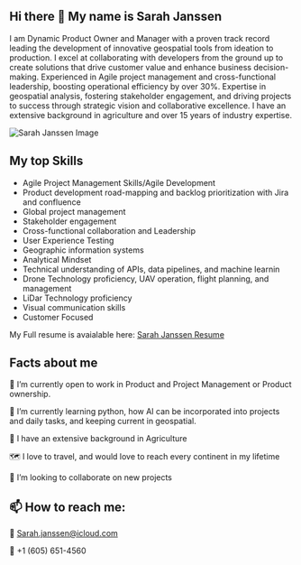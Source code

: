 ## Hi there 👋 My name is Sarah Janssen
I am Dynamic Product Owner and Manager with a proven track record leading the development of innovative geospatial tools from ideation to production. I excel at collaborating with developers from the ground up to create solutions that drive customer value and enhance business decision-making. Experienced in Agile project management and cross-functional leadership, boosting operational efficiency by over 30%. Expertise in geospatial analysis, fostering stakeholder engagement, and driving projects to success through strategic vision and collaborative excellence. I have an extensive background in agriculture and over 15 years of industry expertise. 

![Sarah Janssen Image](https://github.com/user-attachments/assets/66920f81-dee4-4516-a5ed-2da481edbd44)

## My top Skills 
- Agile Project Management Skills/Agile Development
- Product development road-mapping and backlog prioritization with Jira and confluence
- Global project management
- Stakeholder engagement
- Cross-functional collaboration and Leadership
- User Experience Testing
- Geographic information systems
- Analytical Mindset
- Technical understanding of APIs, data pipelines, and machine learnin
- Drone Technology proficiency, UAV operation, flight planning, and management
- LiDar Technology proficiency
- Visual communication skills
- Customer Focused

My Full resume is avaialable here: [Sarah Janssen Resume](https://drive.google.com/file/d/1bNr7nxrqKGo7bSj33djKYSxhOlogicTR/view?usp=sharing)

## Facts about me  
🔭 I’m currently open to work in Product and Project Management or Product ownership. 

🌱 I’m currently learning python, how AI can be incorporated into projects and daily tasks, and keeping current in geospatial. 

🌽 I have an extensive background in Agriculture 

🗺 I love to travel, and would love to reach every continent in my lifetime

👯 I’m looking to collaborate on new projects

## 📫 How to reach me: 

📧 Sarah.janssen@icloud.com

📱 +1 (605) 651-4560 
